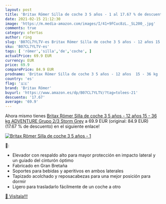 ```yaml
---
layout: post
title: 'Britax Römer Silla de coche 3 5 años - 1 al 17.67 % de descuento'
date: 2021-02-15 21:12:30
image: 'https://m.media-amazon.com/images/I/41+9FCuc8zL._SL200_.jpg'
comments: true
category: ofertas
author: ring
slug: 'B07CL7YLTV-es Britax Römer Silla de coche 3 5 años - 12 años 15 - 36 kg...'
sku: 'B07CL7YLTV-es'
tags: [ 'römer','silla','de','coche', ]
actualPrice: 69.9 EUR
currency: EUR
price: 69.9
comparePrice: 84.9 EUR
prodname: 'Britax Römer Silla de coche 3 5 años - 12 años  15 - 36 kg  ADVENTURE Grupo 2/3  Storm Grey'
country: 'es'
flag: '🇪🇸'
brand: 'Britax Römer'
buyurl: 'https://www.amazon.es/dp/B07CL7YLTV/?tag=tolees-21'
descuento: '17.67'
average: '69.9'
---
```


Ahora mismo tienes [Britax Römer Silla de coche 3 5 años - 12 años  15 - 36 kg  ADVENTURE Grupo 2/3  Storm Grey](https://www.amazon.es/dp/B07CL7YLTV/?tag=tolees-21) a 69.9 EUR (original: 84.9 EUR) (17.67 %  de descuento) en el siguiente enlace!

[![Britax Römer Silla de coche 3 5 años - 1](https://m.media-amazon.com/images/I/41+9FCuc8zL._SL200_.jpg)](https://www.amazon.es/dp/B07CL7YLTV/?tag=tolees-21)

🔎:

- Elevador con respaldo alto para mayor protección en impacto lateral y un guiado del cinturón óptimo
- Fabricado en Gran Bretaña
- Soportes para bebidas y aperitivos en ambos laterales
- Tapizado acolchado y reposacabezas para una mejor posición para dormir
- Ligero para trasladarlo fácilmente de un coche a otro

[🛒 Visítala!!!](https://www.amazon.es/dp/B07CL7YLTV/?tag=tolees-21)
